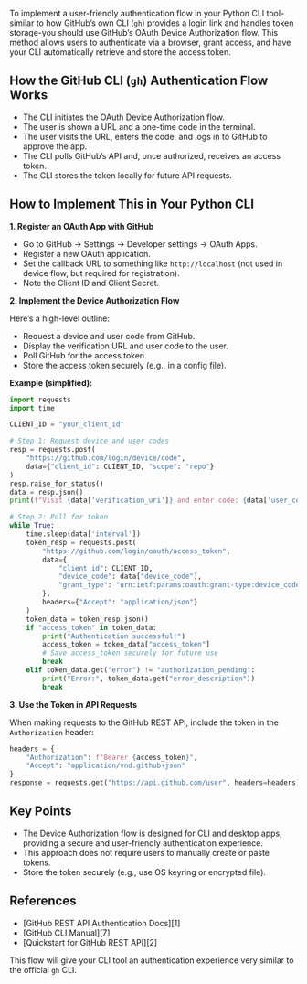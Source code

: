 To implement a user-friendly authentication flow in your Python CLI tool-similar to how GitHub’s own CLI (`gh`) provides a login link and handles token storage-you should use GitHub’s OAuth Device Authorization flow. This method allows users to authenticate via a browser, grant access, and have your CLI automatically retrieve and store the access token.

## How the GitHub CLI (`gh`) Authentication Flow Works

- The CLI initiates the OAuth Device Authorization flow.
- The user is shown a URL and a one-time code in the terminal.
- The user visits the URL, enters the code, and logs in to GitHub to approve the app.
- The CLI polls GitHub’s API and, once authorized, receives an access token.
- The CLI stores the token locally for future API requests.

## How to Implement This in Your Python CLI

**1. Register an OAuth App with GitHub**
- Go to GitHub → Settings → Developer settings → OAuth Apps.
- Register a new OAuth application.
- Set the callback URL to something like `http://localhost` (not used in device flow, but required for registration).
- Note the Client ID and Client Secret.

**2. Implement the Device Authorization Flow**

Here’s a high-level outline:

- Request a device and user code from GitHub.
- Display the verification URL and user code to the user.
- Poll GitHub for the access token.
- Store the access token securely (e.g., in a config file).

**Example (simplified):**

```python
import requests
import time

CLIENT_ID = "your_client_id"

# Step 1: Request device and user codes
resp = requests.post(
    "https://github.com/login/device/code",
    data={"client_id": CLIENT_ID, "scope": "repo"}
)
resp.raise_for_status()
data = resp.json()
print(f"Visit {data['verification_uri']} and enter code: {data['user_code']}")

# Step 2: Poll for token
while True:
    time.sleep(data['interval'])
    token_resp = requests.post(
        "https://github.com/login/oauth/access_token",
        data={
            "client_id": CLIENT_ID,
            "device_code": data["device_code"],
            "grant_type": "urn:ietf:params:oauth:grant-type:device_code"
        },
        headers={"Accept": "application/json"}
    )
    token_data = token_resp.json()
    if "access_token" in token_data:
        print("Authentication successful!")
        access_token = token_data["access_token"]
        # Save access_token securely for future use
        break
    elif token_data.get("error") != "authorization_pending":
        print("Error:", token_data.get("error_description"))
        break
```

**3. Use the Token in API Requests**

When making requests to the GitHub REST API, include the token in the `Authorization` header:

```python
headers = {
    "Authorization": f"Bearer {access_token}",
    "Accept": "application/vnd.github+json"
}
response = requests.get("https://api.github.com/user", headers=headers)
```


## Key Points

- The Device Authorization flow is designed for CLI and desktop apps, providing a secure and user-friendly authentication experience.
- This approach does not require users to manually create or paste tokens.
- Store the token securely (e.g., use OS keyring or encrypted file).

## References

- [GitHub REST API Authentication Docs][1]
- [GitHub CLI Manual][7]
- [Quickstart for GitHub REST API][2]

This flow will give your CLI tool an authentication experience very similar to the official `gh` CLI.